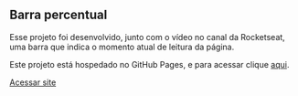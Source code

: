## Barra percentual

Esse projeto foi desenvolvido, junto com o vídeo no canal da Rocketseat, uma barra que indica o momento atual de leitura da página.

Este projeto está hospedado no GitHub Pages, e para acessar clique [aqui](https://viniciusmendite.github.io/barra-percentual-html-css-js/).

[Acessar site](https://viniciusmendite.github.io/barra-percentual-html-css-js/)
